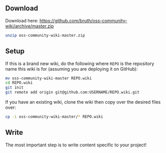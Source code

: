 ## Download

Download here: https://github.com/bruth/oss-community-wiki/archive/master.zip

```bash
unzip oss-community-wiki-master.zip
```

## Setup

If this is a brand new wiki, do the following where `REPO` is the repository
name this wiki is for (assuming you are deploying it on GitHub):

```bash
mv oss-community-wiki-master REPO.wiki
cd REPO.wiki
git init
git remote add origin git@github.com:USERNAME/REPO.wiki.git
```

If you have an existing wiki, clone the wiki then copy over the desired
files over:

```bash
cp -i oss-community-wiki-master/* REPO.wiki
```

## Write

The most important step is to write content specific to your project!
